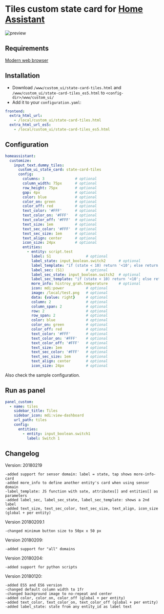 # Tiles custom state card for [Home Assistant](https://home-assistant.io)

![preview](https://raw.githubusercontent.com/c727/home-assistant-tiles/master/docs/preview.png)

## Requirements
[Modern web browser](https://caniuse.com/#feat=css-grid)

## Installation
* Download `/www/custom_ui/state-card-tiles.html` and `/www/custom_ui/state-card-tiles_es5.html` to `<config-dir>/www/custom_ui/`
* Add it to your `configuration.yaml`:
```yaml
frontend:
  extra_html_url:
    - /local/custom_ui/state-card-tiles.html
  extra_html_url_es5:
    - /local/custom_ui/state-card-tiles_es5.html
```

## Configuration
```yaml
homeassistant:
  customize:
    input_text.dummy_tiles:
      custom_ui_state_card: state-card-tiles
      config:
        columns: 3              # optional
        column_width: 75px      # optional
        row_height: 75px        # optional
        gap: 4px                # optional
        color: blue             # optional
        color_on: green         # optional
        color_off: red          # optional
        text_color: '#FFF'      # optional
        text_color_on: '#FFF'   # optional
        text_color_off: '#FFF'  # optional
        text_size: 1em          # optional
        text_sec_color: '#FFF'  # optional
        text_sec_size: 1em      # optional
        text_align: center      # optional
        icon_size: 24px         # optional
        entities:
          - entity: script.test
            label: S1                # optional
            label_state: input_boolean.switch2      # optional
            label_template: "if (state < 10) return '<10'; else return '>=10';"  # optional
            label_sec: (S1)          # optional
            label_sec_state: input_boolean.switch2  # optional
            label_sec_template: "if (state < 10) return '<10'; else return '>=10';"  # optional
            more_info: histroy_grah.temperature     # optional
            icon: mdi:power          # optional
            image: /local/test.png   # optional
            data: {value: right}     # optional
            column: 2                # optional
            column_span: 2           # optional
            row: 2                   # optional
            row_span: 2              # optional
            color: blue              # optional
            color_on: green          # optional
            color_off: red           # optional
            text_color: '#FFF'       # optional
            text_color_on: '#FFF'    # optional
            text_color_off: '#FFF'   # optional
            text_size: 1em           # optional
            text_sec_color: '#FFF'   # optional
            text_sec_size: 1em       # optional
            text_align: center       # optional
            icon_size: 24px          # optional
 ```
 
Also check the sample configuration.

## Run as panel
```yaml
panel_custom:
  - name: tiles
    sidebar_title: Tiles
    sidebar_icon: mdi:view-dashboard
    url_path: tiles
    config:
      entities:
        - entity: input_boolean.switch1
          label: Switch 1
```

## Changelog
Version: 20180219
```
-added support for sensor domain: label = state, tap shows more-info-card
-added more_info to define another entity's card when using sensor domain
-label_template: JS function with sate, attributes[] and entities[] as parameters
-added label_sec, label_sec_state, label_sec_template: shows a 2nd label
-added text_size, text_sec_color, text_sec_size, text_align, icon_size (global + per entity)
```
Version 20180209.1
```
-changed minimum button size to 50px x 50 px
```
Version 20180209:
```
-added support for "all" domains
```
Version 20180204:
```
-added support for python scripts
```
Version 20180120:
```
-added ES5 and ES6 version
-changed default column width to 1fr
-changed background image to no-repeat and center
-added color, color_on, color_off (global + per entity)
-added text_color, text_color_on, text_color_off (global + per entity)
-added label_state: state from any entity_id as label text
```
